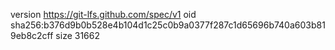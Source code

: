 version https://git-lfs.github.com/spec/v1
oid sha256:b376d9b0b528e4b104d1c25c0b9a0377f287c1d65696b740a603b819eb8c2cff
size 31662
